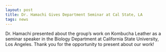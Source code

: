 ```yaml
---
layout: post
title: Dr. Hamachi Gives Department Seminar at Cal State, LA
tags: news
---
```


Dr. Hamachi presented about the group’s work on Kombucha Leather as a seminar speaker in the Biology Department at California State University, Los Angeles. Thank you for the opportunity to present about our work!
